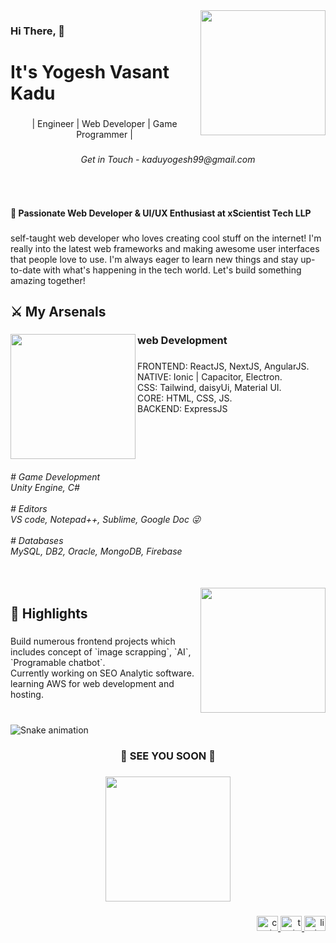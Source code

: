 <img align="right" height="200" src="https://media1.tenor.com/m/s9-dLmjOyv8AAAAC/anime-asta.gif"  />

###

<h3 align="left">Hi There, 👋</h3>

###

<h1 align="left">It's Yogesh Vasant Kadu</h1>

###

<p align="center">| Engineer | Web Developer | Game Programmer |</p>

###

<h6 align="center">Get in Touch - kaduyogesh99@gmail.com</h6>

###

<br clear="both">

<h4 align="left">🌟 Passionate Web Developer & UI/UX Enthusiast at xScientist Tech LLP</h4>

###

<p align="left">self-taught web developer who loves creating cool stuff on the internet! I'm really into the latest web frameworks and making awesome user interfaces that people love to use. I'm always eager to learn new things and stay up-to-date with what's happening in the tech world. Let's build something amazing together!</p>

###

<h2 align="left">⚔ My Arsenals</h2>

###

<img align="left" height="200" src="https://media1.tenor.com/m/QioE-moSVdAAAAAC/spiderman.gif"  />

###

<h3 align="left">web Development</h3>

###

<p align="left">FRONTEND:  ReactJS, NextJS, AngularJS.<br>NATIVE:  Ionic | Capacitor, Electron.<br>CSS:  Tailwind, daisyUi, Material UI.<br>CORE:  HTML, CSS, JS.<br>BACKEND: ExpressJS</p>

###

<br clear="both">

<h6 align="left"># Game Development<br>Unity Engine, C#<br><br># Editors<br>VS code, Notepad++, Sublime, Google Doc 😜<br><br># Databases<br>MySQL, DB2, Oracle, MongoDB, Firebase</h6>

###

<br clear="both">

<img align="right" height="200" src="https://camo.githubusercontent.com/7a7e2f6b8e97f6e1c625f27017929c9fd032280a98f8fe594fc0736091e126c2/68747470733a2f2f7777772e696e76656e74617465712e636f6d2f6173736574732f707974686f6e2f736d616c6c2e676966"  />

###

<h2 align="left">🔞 Highlights</h2>

###

<p align="left">Build numerous frontend projects which includes concept of  `image scrapping`, `AI`, `Programable chatbot`.<br>Currently working on SEO Analytic software. learning AWS for web development and hosting.</p>

###

<br clear="both">

<img src="https://raw.githubusercontent.com/YogeshKadu/YogeshKadu/output/snake.svg" alt="Snake animation" />

###

<h3 align="center">🌟 SEE YOU SOON 🌟</h3>

###

<div align="center">
  <img height="200" src="https://media1.tenor.com/m/fsJSQx1YBOgAAAAC/hello-benizakura.gif"  />
</div>

###

<div align="right">
  <a href="https://codepen.io/yogeshkadu/" target="_blank">
    <img src="https://raw.githubusercontent.com/maurodesouza/profile-readme-generator/master/src/assets/icons/social/codepen/default.svg" width="34" height="24" alt="codepen logo"  />
  </a>
  <a href="https://twitter.com/YogeshKadu5" target="_blank">
    <img src="https://raw.githubusercontent.com/maurodesouza/profile-readme-generator/master/src/assets/icons/social/twitter/default.svg" width="34" height="24" alt="twitter logo"  />
  </a>
  <a href="https://www.linkedin.com/in/yogesh-kadu/" target="_blank">
    <img src="https://raw.githubusercontent.com/maurodesouza/profile-readme-generator/master/src/assets/icons/social/linkedin/default.svg" width="34" height="24" alt="linkedin logo"  />
  </a>
</div>

###
